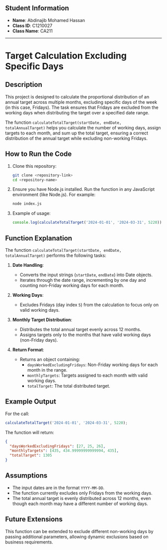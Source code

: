 ## Student Information

- **Name**: Abdinajib Mohamed Hassan
- **Class ID**: C1210027
- **Class Name**: CA211

--- 
# Target Calculation Excluding Specific Days

## Description

This project is designed to calculate the proportional distribution of an annual target across multiple months, excluding specific days of the week (in this case, Fridays). The task ensures that Fridays are excluded from the working days when distributing the target over a specified date range.

The function `calculateTotalTarget(startDate, endDate, totalAnnualTarget)` helps you calculate the number of working days, assign targets to each month, and sum up the total target, ensuring a correct distribution of the annual target while excluding non-working Fridays.

## How to Run the Code

1. Clone this repository:
   ```bash
   git clone <repository-link>
   cd <repository-name>
   ```

2. Ensure you have Node.js installed. Run the function in any JavaScript environment (like Node.js). For example:
   ```bash
   node index.js
   ```

3. Example of usage:
   ```js
   console.log(calculateTotalTarget('2024-01-01', '2024-03-31', 5220));
   ```

## Function Explanation

The function `calculateTotalTarget(startDate, endDate, totalAnnualTarget)` performs the following tasks:

1. **Date Handling**: 
   - Converts the input strings (`startDate`, `endDate`) into Date objects.
   - Iterates through the date range, incrementing by one day and counting non-Friday working days for each month.

2. **Working Days**:
   - Excludes Fridays (day index `5`) from the calculation to focus only on valid working days.

3. **Monthly Target Distribution**:
   - Distributes the total annual target evenly across 12 months.
   - Assigns targets only to the months that have valid working days (non-Friday days).

4. **Return Format**:
   - Returns an object containing:
     - `daysWorkedExcludingFridays`: Non-Friday working days for each month in the range.
     - `monthlyTargets`: Targets assigned to each month with valid working days.
     - `totalTarget`: The total distributed target.

## Example Output

For the call:
```js
calculateTotalTarget('2024-01-01', '2024-03-31', 5220);
```

The function will return:
```json
{
  "daysWorkedExcludingFridays": [27, 25, 26],
  "monthlyTargets": [435, 434.99999999999994, 435],
  "totalTarget": 1305
}
```

## Assumptions

- The input dates are in the format `YYYY-MM-DD`.
- The function currently excludes only Fridays from the working days.
- The total annual target is evenly distributed across 12 months, even though each month may have a different number of working days.

## Future Extensions

This function can be extended to exclude different non-working days by passing additional parameters, allowing dynamic exclusions based on business requirements.
